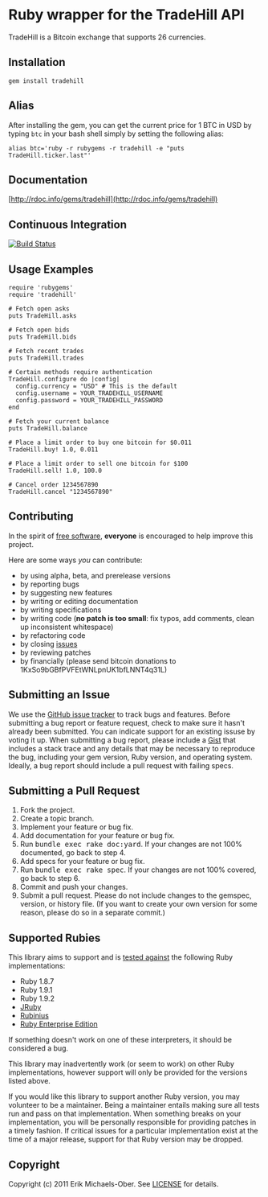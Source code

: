 # Ruby wrapper for the TradeHill API
TradeHill is a Bitcoin exchange that supports 26 currencies.

## <a name="installation">Installation</a>
    gem install tradehill

## <a name="name">Alias</a>
After installing the gem, you can get the current price for 1 BTC in USD by
typing `btc` in your bash shell simply by setting the following alias:

    alias btc='ruby -r rubygems -r tradehill -e "puts TradeHill.ticker.last"'

## <a name="documentation">Documentation</a>
[http://rdoc.info/gems/tradehill](http://rdoc.info/gems/tradehill)

## <a name="ci">Continuous Integration</a>
[![Build Status](https://travis-ci.org/sferik/tradehill.png)](http://travis-ci.org/sferik/tradehill)

## <a name="examples">Usage Examples</a>
    require 'rubygems'
    require 'tradehill'

    # Fetch open asks
    puts TradeHill.asks

    # Fetch open bids
    puts TradeHill.bids

    # Fetch recent trades
    puts TradeHill.trades

    # Certain methods require authentication
    TradeHill.configure do |config|
      config.currency = "USD" # This is the default
      config.username = YOUR_TRADEHILL_USERNAME
      config.password = YOUR_TRADEHILL_PASSWORD
    end

    # Fetch your current balance
    puts TradeHill.balance

    # Place a limit order to buy one bitcoin for $0.011
    TradeHill.buy! 1.0, 0.011

    # Place a limit order to sell one bitcoin for $100
    TradeHill.sell! 1.0, 100.0

    # Cancel order 1234567890
    TradeHill.cancel "1234567890"

## <a name="contributing">Contributing</a>
In the spirit of [free
software](http://www.fsf.org/licensing/essays/free-sw.html), **everyone** is
encouraged to help improve this project.

Here are some ways *you* can contribute:

* by using alpha, beta, and prerelease versions
* by reporting bugs
* by suggesting new features
* by writing or editing documentation
* by writing specifications
* by writing code (**no patch is too small**: fix typos, add comments, clean up
  inconsistent whitespace)
* by refactoring code
* by closing [issues](https://github.com/sferik/tradehill/issues)
* by reviewing patches
* by financially (please send bitcoin donations to
  1KxSo9bGBfPVFEtWNLpnUK1bfLNNT4q31L)

## <a name="issues">Submitting an Issue</a>
We use the [GitHub issue tracker](https://github.com/sferik/tradehill/issues) to
track bugs and features. Before submitting a bug report or feature request,
check to make sure it hasn't already been submitted. You can indicate support
for an existing issuse by voting it up. When submitting a bug report, please
include a [Gist](https://gist.github.com/) that includes a stack trace and any
details that may be necessary to reproduce the bug, including your gem version,
Ruby version, and operating system. Ideally, a bug report should include a pull
request with failing specs.

## <a name="pulls">Submitting a Pull Request</a>
1. Fork the project.
2. Create a topic branch.
3. Implement your feature or bug fix.
4. Add documentation for your feature or bug fix.
5. Run <tt>bundle exec rake doc:yard</tt>. If your changes are not 100%
   documented, go back to step 4.
6. Add specs for your feature or bug fix.
7. Run <tt>bundle exec rake spec</tt>. If your changes are not 100% covered, go
   back to step 6.
8. Commit and push your changes.
9. Submit a pull request. Please do not include changes to the gemspec,
   version, or history file. (If you want to create your own version for some
   reason, please do so in a separate commit.)

## <a name="rubies">Supported Rubies</a>
This library aims to support and is [tested
against](http://travis-ci.org/sferik/tradehill) the following Ruby
implementations:

* Ruby 1.8.7
* Ruby 1.9.1
* Ruby 1.9.2
* [JRuby](http://www.jruby.org/)
* [Rubinius](http://rubini.us/)
* [Ruby Enterprise Edition](http://www.rubyenterpriseedition.com/)

If something doesn't work on one of these interpreters, it should be considered
a bug.

This library may inadvertently work (or seem to work) on other Ruby
implementations, however support will only be provided for the versions listed
above.

If you would like this library to support another Ruby version, you may
volunteer to be a maintainer. Being a maintainer entails making sure all tests
run and pass on that implementation. When something breaks on your
implementation, you will be personally responsible for providing patches in a
timely fashion. If critical issues for a particular implementation exist at the
time of a major release, support for that Ruby version may be dropped.

## <a name="copyright">Copyright</a>
Copyright (c) 2011 Erik Michaels-Ober.
See [LICENSE](https://github.com/sferik/tradehill/blob/master/LICENSE.md) for details.
